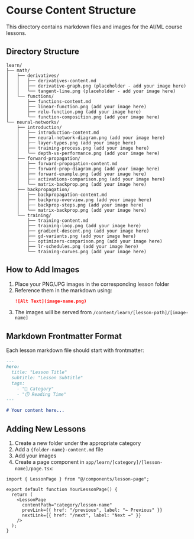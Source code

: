 # Course Content Structure

This directory contains markdown files and images for the AI/ML course lessons.

## Directory Structure

```
learn/
├── math/
│   ├── derivatives/
│   │   ├── derivatives-content.md
│   │   ├── derivative-graph.png (placeholder - add your image here)
│   │   └── tangent-line.png (placeholder - add your image here)
│   └── functions/
│       ├── functions-content.md
│       ├── linear-function.png (add your image here)
│       ├── relu-function.png (add your image here)
│       └── function-composition.png (add your image here)
└── neural-networks/
    ├── introduction/
    │   ├── introduction-content.md
    │   ├── neural-network-diagram.png (add your image here)
    │   ├── layer-types.png (add your image here)
    │   ├── training-process.png (add your image here)
    │   └── depth-vs-performance.png (add your image here)
    ├── forward-propagation/
    │   ├── forward-propagation-content.md
    │   ├── forward-prop-diagram.png (add your image here)
    │   ├── forward-example.png (add your image here)
    │   ├── activations-comparison.png (add your image here)
    │   └── matrix-backprop.png (add your image here)
    ├── backpropagation/
    │   ├── backpropagation-content.md
    │   ├── backprop-overview.png (add your image here)
    │   ├── backprop-steps.png (add your image here)
    │   └── matrix-backprop.png (add your image here)
    └── training/
        ├── training-content.md
        ├── training-loop.png (add your image here)
        ├── gradient-descent.png (add your image here)
        ├── gd-variants.png (add your image here)
        ├── optimizers-comparison.png (add your image here)
        ├── lr-schedules.png (add your image here)
        └── training-curves.png (add your image here)
```

## How to Add Images

1. Place your PNG/JPG images in the corresponding lesson folder
2. Reference them in the markdown using:
   ```markdown
   ![Alt Text](image-name.png)
   ```
3. The images will be served from `/content/learn/[lesson-path]/[image-name]`

## Markdown Frontmatter Format

Each lesson markdown file should start with frontmatter:

```markdown
---
hero:
  title: "Lesson Title"
  subtitle: "Lesson Subtitle"
  tags:
    - "📐 Category"
    - "⏱️ Reading Time"
---

# Your content here...
```

## Adding New Lessons

1. Create a new folder under the appropriate category
2. Add a `{folder-name}-content.md` file
3. Add your images
4. Create a page component in `app/learn/[category]/[lesson-name]/page.tsx`:

```tsx
import { LessonPage } from "@/components/lesson-page";

export default function YourLessonPage() {
  return (
    <LessonPage
      contentPath="category/lesson-name"
      prevLink={{ href: "/previous", label: "← Previous" }}
      nextLink={{ href: "/next", label: "Next →" }}
    />
  );
}
```

